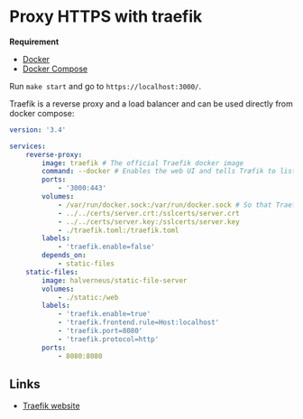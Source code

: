 # Proxy HTTPS with traefik

**Requirement**

- [Docker](https://www.docker.com/)
- [Docker Compose](https://docs.docker.com/compose/)

Run `make start` and go to `https://localhost:3000/`.

Traefik is a reverse proxy and a load balancer and can be used directly from docker compose:

```yml
version: '3.4'

services:
    reverse-proxy:
        image: traefik # The official Traefik docker image
        command: --docker # Enables the web UI and tells Træfik to listen to docker
        ports:
            - '3000:443'
        volumes:
            - /var/run/docker.sock:/var/run/docker.sock # So that Traefik can listen to the Docker events
            - ../../certs/server.crt:/sslcerts/server.crt
            - ../../certs/server.key:/sslcerts/server.key
            - ./traefik.toml:/traefik.toml
        labels:
            - 'traefik.enable=false'
        depends_on:
            - static-files
    static-files:
        image: halverneus/static-file-server
        volumes:
            - ./static:/web
        labels:
            - 'traefik.enable=true'
            - 'traefik.frontend.rule=Host:localhost'
            - 'traefik.port=8080'
            - 'traefik.protocol=http'
        ports:
            - 8080:8080
```

## Links

- [Traefik website](https://traefik.io/)
